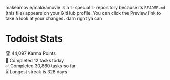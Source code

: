 makeamovie/makeamovie is a ✨ special ✨ repository because its `README.md` (this file) appears on your GitHub profile.
You can click the Preview link to take a look at your changes. darn right ya can

# Todoist Stats

<!-- TODO-IST:START -->
🏆  44,097 Karma Points           
🌸  Completed 12 tasks today           
✅  Completed 30,860 tasks so far           
⏳  Longest streak is 328 days
<!-- TODO-IST:END -->